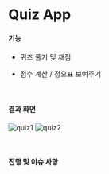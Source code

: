 # Quiz App

#### 기능

- 퀴즈 풀기 및 채점

- 점수 계산 / 정오표 보여주기

<br>

#### 결과 화면
![quiz1](https://user-images.githubusercontent.com/58247800/103654859-c6e69680-4fa9-11eb-86e1-d9469254e9eb.PNG)
![quiz2](https://user-images.githubusercontent.com/58247800/103654864-ca7a1d80-4fa9-11eb-874b-7455f7ad532c.PNG)

<br>

#### 진행 및 이슈 사항

